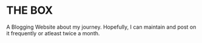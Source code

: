 # THE BOX

A Blogging Website about my journey. Hopefully, I can maintain and post on it frequently or atleast twice a month.
